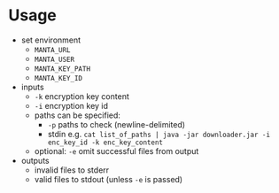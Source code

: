 # Usage
- set environment
    - `MANTA_URL`
    - `MANTA_USER`
    - `MANTA_KEY_PATH`
    - `MANTA_KEY_ID`
- inputs
    - `-k` encryption key content
    - `-i` encryption key id
    - paths can be specified:
        - `-p` paths to check (newline-delimited)
        - stdin e.g. `cat list_of_paths | java -jar downloader.jar -i enc_key_id -k enc_key_content`
    - optional: `-e` omit successful files from output
- outputs
    - invalid files to stderr
    - valid files to stdout (unless `-e` is passed)
